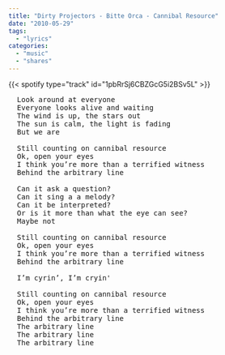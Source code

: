 ```yaml
---
title: "Dirty Projectors - Bitte Orca - Cannibal Resource"
date: "2010-05-29"
tags:
  - "lyrics"
categories:
  - "music"
  - "shares"
---
```


{{< spotify type="track" id="1pbRrSj6CBZGcG5i2BSv5L" >}}

<pre>
  Look around at everyone
  Everyone looks alive and waiting
  The wind is up, the stars out
  The sun is calm, the light is fading
  But we are

  Still counting on cannibal resource
  Ok, open your eyes
  I think you’re more than a terrified witness
  Behind the arbitrary line

  Can it ask a question?
  Can it sing a a melody?
  Can it be interpreted?
  Or is it more than what the eye can see?
  Maybe not

  Still counting on cannibal resource
  Ok, open your eyes
  I think you’re more than a terrified witness
  Behind the arbitrary line

  I’m cyrin’, I’m cryin' 

  Still counting on cannibal resource
  Ok, open your eyes
  I think you’re more than a terrified witness
  Behind the arbitrary line
  The arbitrary line
  The arbitrary line
  The arbitrary line
</pre>